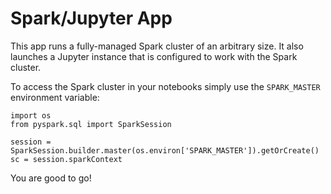# Spark/Jupyter App

This app runs a fully-managed Spark cluster of an arbitrary size. It also launches a Jupyter instance that is configured to work with the Spark cluster.

To access the Spark cluster in your notebooks simply use the `SPARK_MASTER` environment variable:

~~~
import os
from pyspark.sql import SparkSession

session = SparkSession.builder.master(os.environ['SPARK_MASTER']).getOrCreate()
sc = session.sparkContext
~~~

You are good to go!